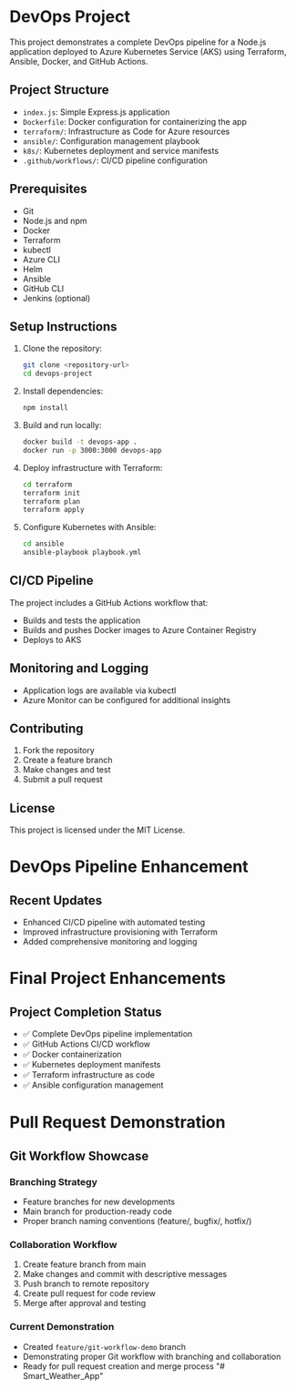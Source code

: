 # DevOps Project

This project demonstrates a complete DevOps pipeline for a Node.js application deployed to Azure Kubernetes Service (AKS) using Terraform, Ansible, Docker, and GitHub Actions.

## Project Structure

- `index.js`: Simple Express.js application
- `Dockerfile`: Docker configuration for containerizing the app
- `terraform/`: Infrastructure as Code for Azure resources
- `ansible/`: Configuration management playbook
- `k8s/`: Kubernetes deployment and service manifests
- `.github/workflows/`: CI/CD pipeline configuration

## Prerequisites

- Git
- Node.js and npm
- Docker
- Terraform
- kubectl
- Azure CLI
- Helm
- Ansible
- GitHub CLI
- Jenkins (optional)

## Setup Instructions

1. Clone the repository:
   ```bash
   git clone <repository-url>
   cd devops-project
   ```

2. Install dependencies:
   ```bash
   npm install
   ```

3. Build and run locally:
   ```bash
   docker build -t devops-app .
   docker run -p 3000:3000 devops-app
   ```

4. Deploy infrastructure with Terraform:
   ```bash
   cd terraform
   terraform init
   terraform plan
   terraform apply
   ```

5. Configure Kubernetes with Ansible:
   ```bash
   cd ansible
   ansible-playbook playbook.yml
   ```

## CI/CD Pipeline

The project includes a GitHub Actions workflow that:
- Builds and tests the application
- Builds and pushes Docker images to Azure Container Registry
- Deploys to AKS

## Monitoring and Logging

- Application logs are available via kubectl
- Azure Monitor can be configured for additional insights

## Contributing

1. Fork the repository
2. Create a feature branch
3. Make changes and test
4. Submit a pull request

## License

This project is licensed under the MIT License.

# DevOps Pipeline Enhancement

## Recent Updates
- Enhanced CI/CD pipeline with automated testing
- Improved infrastructure provisioning with Terraform
- Added comprehensive monitoring and logging

# Final Project Enhancements

## Project Completion Status
- ✅ Complete DevOps pipeline implementation
- ✅ GitHub Actions CI/CD workflow
- ✅ Docker containerization
- ✅ Kubernetes deployment manifests
- ✅ Terraform infrastructure as code
- ✅ Ansible configuration management

# Pull Request Demonstration

## Git Workflow Showcase

### Branching Strategy
- Feature branches for new developments
- Main branch for production-ready code
- Proper branch naming conventions (feature/, bugfix/, hotfix/)

### Collaboration Workflow
1. Create feature branch from main
2. Make changes and commit with descriptive messages
3. Push branch to remote repository
4. Create pull request for code review
5. Merge after approval and testing

### Current Demonstration
- Created `feature/git-workflow-demo` branch
- Demonstrating proper Git workflow with branching and collaboration
- Ready for pull request creation and merge process
"# Smart_Weather_App" 
